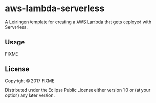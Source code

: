 # aws-lambda-serverless

A Leiningen template for creating a [AWS Lambda](https://aws.amazon.com/lambda/) 
that gets deployed with [Serverless](https://serverless.com/).

## Usage


FIXME

## License

Copyright © 2017 FIXME

Distributed under the Eclipse Public License either version 1.0 or (at
your option) any later version.
